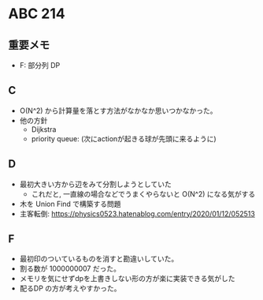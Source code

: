 # ABC 214

## 重要メモ

- F: 部分列 DP

## C

- O(N^2) から計算量を落とす方法がなかなか思いつかなかった。
- 他の方針
  - Dijkstra
  - priority queue: (次にactionが起きる球が先頭に来るように)

## D

- 最初大きい方から辺をみて分割しようとしていた
  - これだと, 一直線の場合などでうまくやらないと O(N^2) になる気がする
- 木を Union Find で構築する問題
- 主客転倒: https://physics0523.hatenablog.com/entry/2020/01/12/052513

## F

- 最初印のついているものを消すと勘違いしていた。
- 割る数が 1000000007 だった。
- メモリを気にせずdpを上書きしない形の方が楽に実装できる気がした
- 配るDP の方が考えやすかった。
